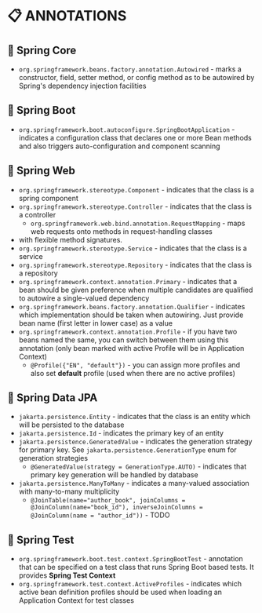 # :clipboard: ANNOTATIONS

## :pushpin: Spring Core

* `org.springframework.beans.factory.annotation.Autowired` - marks a constructor, field, setter method, or config method as to be autowired by Spring's dependency injection facilities

## :pushpin: Spring Boot

* `org.springframework.boot.autoconfigure.SpringBootApplication` - indicates a configuration class that declares one or more Bean methods and also triggers auto-configuration and component scanning

## :pushpin: Spring Web

* `org.springframework.stereotype.Component` - indicates that the class is a spring component
* `org.springframework.stereotype.Controller` - indicates that the class is a controller
  * `org.springframework.web.bind.annotation.RequestMapping` - maps web requests onto methods in request-handling classes
* with flexible method signatures.
* `org.springframework.stereotype.Service` - indicates that the class is a service
* `org.springframework.stereotype.Repository` - indicates that the class is a repository
* `org.springframework.context.annotation.Primary` - indicates that a bean should be given preference when multiple candidates are qualified to autowire a single-valued dependency
* `org.springframework.beans.factory.annotation.Qualifier` - indicates which implementation should be taken when autowiring. Just provide bean name (first letter in lower case) as a value
* `org.springframework.context.annotation.Profile` - if you have two beans named the same, you can switch between them using this annotation (only bean marked with active Profile will be in Application Context)
  * `@Profile({"EN", "default"})` - you can assign more profiles and also set **default** profile (used when there are no active profiles)

## :pushpin: Spring Data JPA

* `jakarta.persistence.Entity` - indicates that the class is an entity which will be persisted to the database
* `jakarta.persistence.Id` - indicates the primary key of an entity
* `jakarta.persistence.GeneratedValue` - indicates the generation strategy for primary key. See `jakarta.persistence.GenerationType` enum for generation strategies
  * `@GeneratedValue(strategy = GenerationType.AUTO)` - indicates that primary key generation will be handled by database
* `jakarta.persistence.ManyToMany` - indicates a many-valued association with many-to-many multiplicity
  * `@JoinTable(name="author_book", joinColumns = @JoinColumn(name="book_id"), inverseJoinColumns = @JoinColumn(name = "author_id"))` - TODO

## :pushpin: Spring Test

* `org.springframework.boot.test.context.SpringBootTest` - annotation that can be specified on a test class that runs Spring Boot based tests. It provides **Spring Test Context**
* `org.springframework.test.context.ActiveProfiles` - indicates which active bean definition profiles should be used when loading an Application Context for test classes
